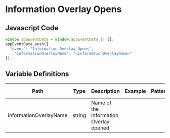 # Information Overlay Opens

### 

## Javascript Code
```js
window.appEventData = window.appEventData || [];
appEventData.push({
  "event": "Information Overlay Opens",
    "informationOverlayName": "<informationOverlayName>"
});
```

## Variable Definitions

|Path|Type|Description|Example|Pattern|Min Length|Max Length|Minimum|Maximum|Multiple Of|
| --- | --- | --- | --- | --- | --- | --- | --- | --- | --- |
|informationOverlayName|string|Name of the Information Overlay opened||||||||




